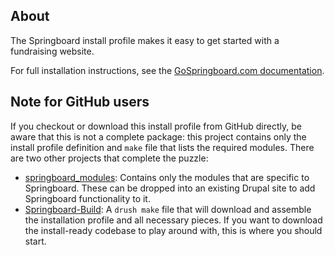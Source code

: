 About
-----
The Springboard install profile makes it easy to get started with a fundraising website.

For full installation instructions, see the [GoSpringboard.com documentation](http://www.gospringboard.com/documentation/installing-springboard).

Note for GitHub users
---------------------
If you checkout or download this install profile from GitHub directly, be aware that this is not a complete package: this project contains only the install profile definition and `make` file that lists the required modules. There are two other projects that complete the puzzle:

* [springboard_modules](https://github.com/JacksonRiver/springboard_modules): Contains only the modules that are specific to Springboard. These can be dropped into an existing Drupal site to add Springboard functionality to it.
* [Springboard-Build](https://github.com/JacksonRiver/Springboard-Build): A `drush make` file that will download and assemble the installation profile and all necessary pieces. If you want to download the install-ready codebase to play around with, this is where you should start.